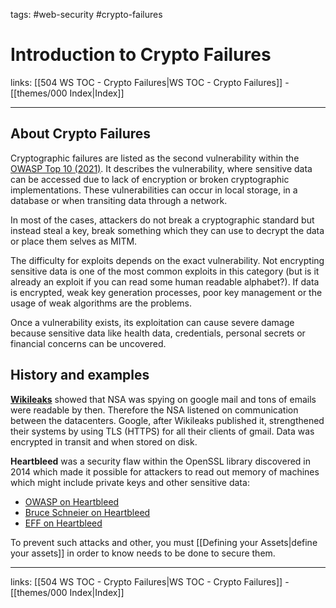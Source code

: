 tags: #web-security #crypto-failures

# Introduction to Crypto Failures

links: [[504 WS TOC - Crypto Failures|WS TOC - Crypto Failures]] - [[themes/000 Index|Index]]

---

## About Crypto Failures

Cryptographic failures are listed as the second vulnerability within the [OWASP Top 10 (2021)](https://owasp.org/Top10/). It describes the vulnerability, where sensitive data can be accessed due to lack of encryption or broken cryptographic implementations. These vulnerabilities can occur in local storage, in a database or when transiting data through a network.

In most of the cases, attackers do not break a cryptographic standard but instead steal a key, break something which they can use to decrypt the data or place them selves as MITM.

The difficulty for exploits depends on the exact vulnerability. Not encrypting sensitive data is one of the most common exploits in this category (but is it already an exploit if you can read some human readable alphabet?). If data is encrypted, weak key generation processes, poor key management or the usage of weak algorithms are the problems.

Once a vulnerability exists, its exploitation can cause severe damage because sensitive data like health data, credentials, personal secrets or financial concerns can be uncovered.

## History and examples

[**Wikileaks**](https://wikileaks.org/) showed that NSA was spying on google mail and tons of emails were readable by then. Therefore the NSA listened on communication between the datacenters. Google, after Wikileaks published it, strengthened their systems by using TLS (HTTPS) for all their clients of gmail. Data was encrypted in transit and when stored on disk.

**Heartbleed** was a security flaw within the OpenSSL library discovered in 2014 which made it possible for attackers to read out memory of machines which might include private keys and other sensitive data:

- [OWASP on Heartbleed](https://owasp.org/www-community/vulnerabilities/Heartbleed_Bug)
- [Bruce Schneier on Heartbleed](https://www.schneier.com/blog/archives/2014/04/heartbleed.html)
- [EFF on Heartbleed](https://www.eff.org/deeplinks/2014/04/wild-heart-were-intelligence-agencies-using-heartbleed-november-2013)

To prevent such attacks and other, you must [[Defining your Assets|define your assets]] in order to know needs to be done to secure them.

---
links: [[504 WS TOC - Crypto Failures|WS TOC - Crypto Failures]] - [[themes/000 Index|Index]]